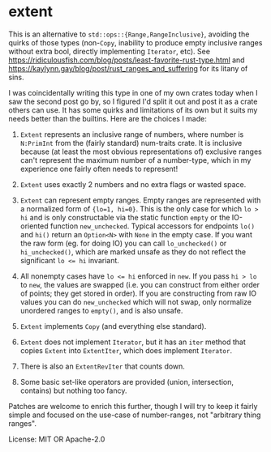 # extent

This is an alternative to `std::ops::{Range,RangeInclusive}`, avoiding the
quirks of those types (non-`Copy`, inability to produce empty inclusive
ranges without extra bool, directly implementing `Iterator`, etc). See
https://ridiculousfish.com/blog/posts/least-favorite-rust-type.html and
https://kaylynn.gay/blog/post/rust_ranges_and_suffering for its litany of
sins.

I was coincidentally writing this type in one of my own crates today when I
saw the second post go by, so I figured I'd split it out and post it as a
crate others can use. It has some quirks and limitations of its own but it
suits my needs better than the builtins. Here are the choices I made:

  1. `Extent` represents an inclusive range of numbers, where number is
     `N:PrimInt` from the (fairly standard) num-traits crate. It is
     inclusive because (at least the most obvious representations of)
     exclusive ranges can't represent the maximum number of a number-type,
     which in my experience one fairly often needs to represent!

  2. `Extent` uses exactly 2 numbers and no extra flags or wasted space.

  3. `Extent` can represent empty ranges. Empty ranges are represented with
     a normalized form of `{lo=1, hi=0}`. This is the only case for which
     `lo > hi` and is only constructable via the static function `empty` or
     the IO-oriented function `new_unchecked`. Typical accessors for
     endpoints `lo()` and `hi()` return an `Option<N>` with `None` in the
     empty case. If you want the raw form (eg. for doing IO) you can call
     `lo_unchecked()` or `hi_unchecked()`, which are marked unsafe as they
     do not reflect the significant `lo <= hi` invariant.

  4. All nonempty cases have `lo <= hi` enforced in `new`. If you pass `hi >
     lo` to `new`, the values are swapped (i.e. you can construct from
     either order of points; they get stored in order). If you are
     constructing from raw IO values you can do `new_unchecked` which will
     not swap, only normalize unordered ranges to `empty()`, and is also
     unsafe.

  5. `Extent` implements `Copy` (and everything else standard).

  6. `Extent` does not implement `Iterator`, but it has an `iter` method
     that copies `Extent` into `ExtentIter`, which does implement
     `Iterator`.

  7. There is also an `ExtentRevIter` that counts down.

  8. Some basic set-like operators are provided (union, intersection,
     contains) but nothing too fancy.

Patches are welcome to enrich this further, though I will try to keep it
fairly simple and focused on the use-case of number-ranges, not "arbitrary
thing ranges".

License: MIT OR Apache-2.0
